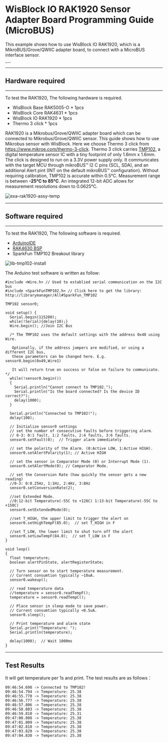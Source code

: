 # WisBlock IO RAK1920 Sensor Adapter Board Programming Guide (MicroBUS)

This example shows how to use WisBlock IO RAK1920, which is a MikroBUS/Grove/QWIIC adapter board, to connect with a MicroBUS interface sensor.

<img src="../../../../assets/repo/rak1920.png" alt="rak1920" style="zoom:25%;" />

----
## Hardware required
----
To test the RAK1920, The following hardware is required.

- WisBlock Base RAK5005-O  *  1pcs
- WisBlock Core RAK4631  *  1pcs
- WisBlock IO RAK1920      *  1pcs
- Thermo 3 click     *  1pcs

RAK1920 is a Mikrobus/Grove/QWIIC adapter board which can be connected to Mikrobus/Grove/QWIIC sensor. This guide shows how to use Mikrobus sensor with WisBlock. Here we choose Thermo 3 click from https://www.mikroe.com/thermo-3-click.  Thermo 3 click carries [TMP102](https://download.mikroe.com/documents/datasheets/tmp102-data-sheet.pdf), a digital temperature sensor IC with a tiny footprint of only 1.6mm x 1.6mm. The click is designed to run on a 3.3V power supply only. It communicates with the target MCU through mikroBUS™ I2 C pins (SCL, SDA), and an additional Alert pint (INT on the default mikroBUS™ configuration). Without requiring calibration, TMP102 is accurate within 0.5°C. Measurement range is between **-25°C to 85°C**. An integrated 12-bit ADC allows for measurement resolutions down to 0.0625°C.

![exa-rak1920-assy-temp](../../../../assets/repo/exa-rak1920-assy-temp.png)

----
## Software required
----
To test the RAK1920, The following software is required.

- [ArduinoIDE](https://www.arduino.cc/en/Main/Software)
- [RAK4630 BSP](https://github.com/RAKWireless/RAK-nRF52-Arduino)
- SparkFun TMP102 Breakout library


![lib-tmp102-install](../../../../assets/Arduino/lib-tmp102-install.png)

The Arduino test software is written as follow:

```
#include <Wire.h> // Used to establied serial communication on the I2C bus
#include <SparkFunTMP102.h> // Click here to get the library: http://librarymanager/All#SparkFun_TMP102

TMP102 sensor0;

void setup() {
  Serial.begin(115200);
  while(!Serial){delay(10);}
  Wire.begin(); //Join I2C Bus
  
  /* The TMP102 uses the default settings with the address 0x48 using Wire.
  
   Optionally, if the address jumpers are modified, or using a different I2C bus,
   these parameters can be changed here. E.g. sensor0.begin(0x49,Wire1)
   
   It will return true on success or false on failure to communicate. */
  while(!sensor0.begin())
  {
    Serial.println("Cannot connect to TMP102.");
    Serial.println("Is the board connected? Is the device ID correct?");
    delay(1000);
  }
  
  Serial.println("Connected to TMP102!");
  delay(100);

  // Initialize sensor0 settings  
  // set the number of consecutive faults before triggering alarm.
  // 0-3: 0:1 fault, 1:2 faults, 2:4 faults, 3:6 faults.
  sensor0.setFault(0);  // Trigger alarm immediately
  
  // set the polarity of the Alarm. (0:Active LOW, 1:Active HIGH).
  sensor0.setAlertPolarity(1); // Active HIGH
  
  // set the sensor in Comparator Mode (0) or Interrupt Mode (1).
  sensor0.setAlertMode(0); // Comparator Mode.
  
  // set the Conversion Rate (how quickly the sensor gets a new reading)
  //0-3: 0:0.25Hz, 1:1Hz, 2:4Hz, 3:8Hz
  sensor0.setConversionRate(2);
  
  //set Extended Mode.
  //0:12-bit Temperature(-55C to +128C) 1:13-bit Temperature(-55C to +150C)
  sensor0.setExtendedMode(0);

  //set T_HIGH, the upper limit to trigger the alert on
  sensor0.setHighTempF(85.0);  // set T_HIGH in F
  
  //set T_LOW, the lower limit to shut turn off the alert
  sensor0.setLowTempF(84.0);  // set T_LOW in F
}
 
void loop()
{
  float temperature;
  boolean alertPinState, alertRegisterState;
  
  // Turn sensor on to start temperature measurement.
  // Current consumtion typically ~10uA.
  sensor0.wakeup();

  // read temperature data
  //temperature = sensor0.readTempF();
  temperature = sensor0.readTempC();
  
  // Place sensor in sleep mode to save power.
  // Current consumtion typically <0.5uA.
  sensor0.sleep();

  // Print temperature and alarm state
  Serial.print("Temperature: ");
  Serial.println(temperature);
  
  delay(1000);  // Wait 1000ms
}
```



----
## Test Results
It will get temperature per 1s and print. The test results are as follows：

```
09:46:54.698 -> Connected to TMP102!
09:46:54.794 -> Temperature: 25.38
09:46:55.770 -> Temperature: 25.38
09:46:56.777 -> Temperature: 25.38
09:46:57.806 -> Temperature: 25.38
09:46:58.803 -> Temperature: 25.38
09:46:59.810 -> Temperature: 25.31
09:47:00.808 -> Temperature: 25.38
09:47:01.809 -> Temperature: 25.38
09:47:02.810 -> Temperature: 25.38
09:47:03.820 -> Temperature: 25.38
09:47:04.830 -> Temperature: 25.38
```

